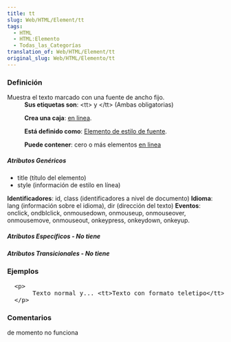 ```yaml
---
title: tt
slug: Web/HTML/Element/tt
tags:
  - HTML
  - HTML:Elemento
  - Todas_las_Categorías
translation_of: Web/HTML/Element/tt
original_slug: Web/HTML/Elemento/tt
---
```

<p> </p>

<h3 id="Definici.C3.B3n" name="Definici.C3.B3n">Definición</h3>

<dl>
<dt>Muestra el texto marcado con una fuente de ancho fijo.</dt>

 <dd><strong>Sus etiquetas son</strong>: &lt;tt&gt; y &lt;/tt&gt; (Ambas obligatorias)
 
 <strong>Crea una caja</strong>: <a href="es/HTML/Elemento/Tipos_de_elementos#en_linea">en linea</a>.
 
 <strong>Está definido como</strong>: <a href="es/HTML/Elemento/Tipos_de_elementos#de_estilo_de_fuente">Elemento de estilo de fuente</a>.
 
 <strong>Puede contener</strong>: cero o más elementos <a href="es/HTML/Elemento/Tipos_de_elementos#en_linea">en linea</a></dd>
</dl>

<h5 id="Atributos_Gen.C3.A9ricos" name="Atributos_Gen.C3.A9ricos">Atributos Genéricos</h5>

<ul>
 <li>title (título del elemento)</li>
 <li>style (información de estilo en línea)</li>
</ul>

<strong>Identificadores</strong>: id, class (identificadores a nivel de documento)
<strong>Idioma</strong>: lang (información sobre el idioma), dir (dirección del texto)
<strong>Eventos</strong>: onclick, ondblclick, onmousedown, onmouseup, onmouseover, onmousemove, onmouseout, onkeypress, onkeydown, onkeyup.

<h5 id="Atributos_Espec.C3.ADficos_-_No_tiene" name="Atributos_Espec.C3.ADficos_-_No_tiene">Atributos Específicos - No tiene</h5>

<h5 id="Atributos_Transicionales_-_No_tiene" name="Atributos_Transicionales_-_No_tiene">Atributos Transicionales - No tiene</h5>

<h3 id="Ejemplos" name="Ejemplos">Ejemplos</h3>

<pre class="eval">  &lt;p&gt;
       Texto normal y... &lt;tt&gt;Texto con formato teletipo&lt;/tt&gt;
  &lt;/p&gt;
</pre>

<h3 id="Comentarios" name="Comentarios">Comentarios</h3>

<p><span class="comment">de momento no funciona </span></p>
